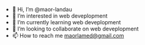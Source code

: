 - 👋 Hi, I’m @maor-landau
- 👀 I’m interested in web deveplopment
- 🌱 I’m currently learning web deveplopment
- 💞️ I’m looking to collaborate on web deveplopment
- 📫 How to reach me maorlamed@gmail.com

<!---
maor-landau/maor-landau is a ✨ special ✨ repository because its `README.md` (this file) appears on your GitHub profile.
You can click the Preview link to take a look at your changes.
--->
